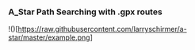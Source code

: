 ### A_Star Path Searching with .gpx routes

!()[https://raw.githubusercontent.com/larryschirmer/a-star/master/example.png]
